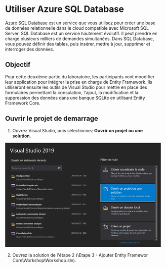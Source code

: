 # Utiliser Azure SQL Database

<a href="https://docs.microsoft.com/fr-ca/azure/sql-database/">Azure SQL Database</a> est un service que vous utilisez pour créer une base de données relationnelle dans le cloud compatible avec Microsoft SQL Server. SQL Database est un service hautement évolutif. Il peut prendre en charge plusieurs milliers de demandes simultanées. Dans SQL Database, vous pouvez définir des tables, puis insérer, mettre à jour, supprimer et interroger des données.

##  Objectif

Pour cette deuxième partie du laboratoire, les participants vont moodifier leur application pour intégrer la prise en charge de Entity Framework. Ils utiliseront ensuite 
les outils de Visual Studio pour mettre en place des formulaires permettant la consulation, l'ajout, la modification et la suppression des données dans une banque SQLite
en utilisant Entity Framework Core.

## Ouvrir le projet de demarrage</a>

1. Ouvrez Visual Studio, puis sélectionnez **Ouvrir un projet ou une solution**.

 ![Ouverture projet](./media/open-project.png)

2. Ouvrez la solution de l'étape 2 (\Etape 3 - Ajouter Entity Framewor Core\Workshop\Workshop.sln).
